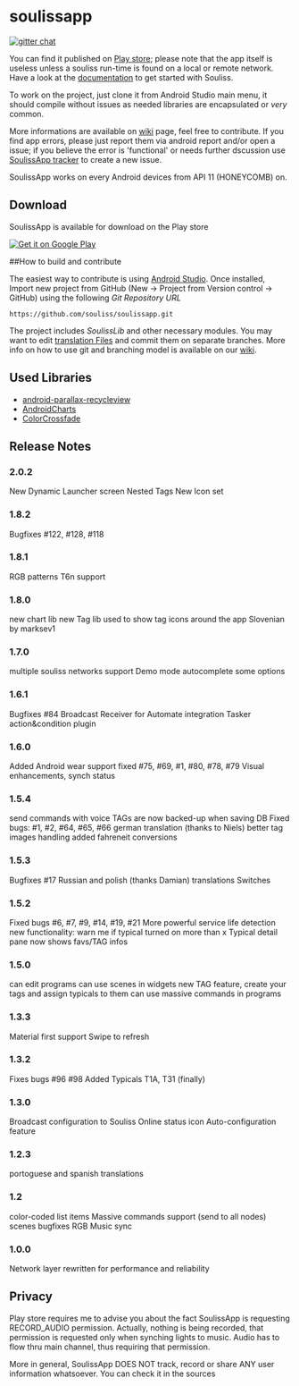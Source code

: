 # soulissapp

[![gitter chat](https://badges.gitter.im/Join%20Chat.svg)](https://gitter.im/orgs/souliss/rooms#)

You can find it published on <a href="https://play.google.com/store/apps/details?Id=it.angelic.soulissclient">Play store</a>; please note that the app itself is useless unless a souliss run-time is found on a local or remote network. Have a look at the <a href="http://souliss.github.io/welcome/">documentation</a> to get started with Souliss.

To work on the project, just clone it from Android Studio main menu, it should compile without issues as needed libraries are encapsulated or *very* common. 

More informations are available on <a href="https://github.com/souliss/souliss/wiki/SoulissApp">wiki</a> page, feel free to contribute. If you find app errors, please just report them via android report and/or open a issue; if you believe the error is 'functional' or needs further dscussion use <a href="https://github.com/souliss/soulissapp/issues">SoulissApp tracker</a> to create a new issue.

SoulissApp works on every Android devices from API 11 (HONEYCOMB) on.

## Download

SoulissApp is available for download on the Play store

<a href="https://play.google.com/store/apps/details?Id=it.angelic.soulissclient&utm_source=global_co&utm_medium=prtnr&utm_content=Mar2515&utm_campaign=PartBadge&pcampaignid=MKT-AC-global-none-all-co-pr-py-PartBadges-Oct1515-1">
<img alt="Get it on Google Play"   src="http://steverichey.github.io/google-play-badge-svg/img/en_get.svg" /></a>

##How to build and contribute

The easiest way to contribute is using <a href="https://developer.android.com/sdk/index.html">Android Studio</a>. Once installed, Import new project from GitHub (New -> Project from Version control -> GitHub) using the following _Git Repository URL_

    https://github.com/souliss/soulissapp.git
    
The project includes *SoulissLib* and other necessary modules. You may want to edit <a href="https://github.com/souliss/soulissapp/blob/master/soulissLib/src/main/res/values">translation Files</a> and commit them on separate branches. More info on how to use git and branching model is available on our <a href="https://github.com/souliss/souliss/wiki/Contribute">wiki</a>.

## Used Libraries

* [android-parallax-recycleview](https://github.com/kanytu/android-parallax-recyclerview)
* [AndroidCharts](https://github.com/HackPlan/AndroidCharts)
* [ColorCrossfade](https://github.com/noties/ColorCrossFade)

## Release Notes

### 2.0.2
New Dynamic Launcher screen
Nested Tags
New Icon set

### 1.8.2
Bugfixes #122, #128, #118

### 1.8.1
RGB patterns
T6n support

### 1.8.0
new chart lib
new Tag lib used to show tag icons around the app
Slovenian by marksev1

### 1.7.0
multiple souliss networks support
Demo mode
autocomplete some options

### 1.6.1
Bugfixes #84
Broadcast Receiver for Automate integration
Tasker action&condition plugin

### 1.6.0
Added Android wear support
fixed #75, #69, #1, #80, #78, #79
Visual enhancements, synch status


### 1.5.4
send commands with voice
TAGs are now backed-up when saving DB
Fixed bugs: #1, #2, #64, #65, #66
german translation (thanks to Niels)
better tag images handling
added fahreneit conversions

### 1.5.3
Bugfixes #17
Russian and polish (thanks Damian) translations
Switches

### 1.5.2
Fixed bugs #6, #7, #9, #14, #19, #21
More powerful service life detection
new functionality: warn me if typical turned on more than x
Typical detail pane now shows favs/TAG infos

### 1.5.0
can edit programs
can use scenes in widgets
new TAG feature, create your tags and assign typicals to them
can use massive commands in programs

### 1.3.3
Material first support
Swipe to refresh

### 1.3.2
Fixes bugs #96 #98
Added Typicals T1A, T31 (finally)

### 1.3.0
Broadcast configuration to Souliss
Online status icon
Auto-configuration feature

### 1.2.3
portoguese and spanish translations

### 1.2
color-coded list items
Massive commands support (send to all nodes)
scenes bugfixes
RGB Music sync

### 1.0.0
Network layer rewritten for performance and reliability

## Privacy

Play store requires me to advise you about the fact SoulissApp is requesting RECORD_AUDIO permission. Actually, nothing is being recorded, that permission is requested only when synching lights to music. Audio has to flow thru main channel, thus requiring that permission. 

More in general, SoulissApp DOES NOT track, record or share ANY user information whatsoever. You can check it in the sources
